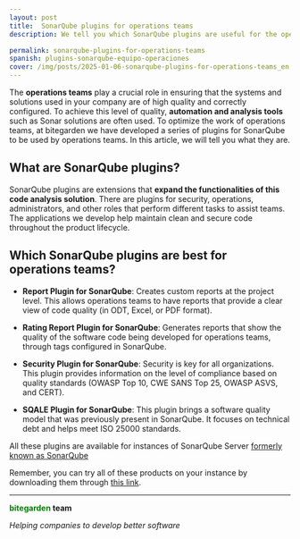 ```yaml
---
layout: post
title:  SonarQube plugins for operations teams
description: We tell you which SonarQube plugins are useful for the operations departments.

permalink: sonarqube-plugins-for-operations-teams
spanish: plugins-sonarqube-equipo-operaciones
cover: /img/posts/2025-01-06-sonarqube-plugins-for-operations-teams_en.png
---
```


The **operations teams** play a crucial role in ensuring that the systems and solutions used in your company are of high quality and correctly configured. To achieve this level of quality, **automation and analysis tools** such as Sonar solutions are often used. To optimize the work of operations teams, at bitegarden we have developed a series of plugins for SonarQube to be used by operations teams. In this article, we will tell you what they are.

<h2>What are SonarQube plugins?</h2>

SonarQube plugins are extensions that **expand the functionalities of this code analysis solution**. There are plugins for security, operations, administrators, and other roles that perform different tasks to assist teams. The applications we develop help maintain clean and secure code throughout the product lifecycle.

<h2>Which SonarQube plugins are best for operations teams?</h2>

- **Report Plugin for SonarQube**: Creates custom reports at the project level. This allows operations teams to have reports that provide a clear view of code quality (in ODT, Excel, or PDF format).

- **Rating Report Plugin for SonarQube**: Generates reports that show the quality of the software code being developed for operations teams, through tags configured in SonarQube.

- **Security Plugin for SonarQube**: Security is key for all organizations. This plugin provides information on the level of compliance based on quality standards (OWASP Top 10, CWE SANS Top 25, OWASP ASVS, and CERT).

- **SQALE Plugin for SonarQube**: This plugin brings a software quality model that was previously present in SonarQube. It focuses on technical debt and helps meet ISO 25000 standards.

All these plugins are available for instances of SonarQube Server [formerly known as SonarQube](https://www.sonarsource.com/products/sonarqube/)

Remember, you can try all of these products on your instance by downloading them through [this link](/products).


---
**<span style="color: green">bitegarden</span> team**

_Helping companies to develop better software_